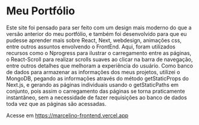 # Meu Portfólio

Este site foi pensado para ser feito com um design mais moderno do que a versão anterior do meu portfólio, e também foi desenvolvido para que eu pudesse aprender mais sobre React, Next, webdesign, animações css, entre outros assuntos envolvendo o FrontEnd. Aqui, foram utilizados recursos como o Nprogress para ilustrar o carregamento entre as páginas, o React-Scroll para realizar scrolls suaves ao clicar na barra de navegação, entre outros detalhes que melhoram a experiência do usuário. Como banco de dados para armazenar as informações dos meus projetos, utilizei o MongoDB, pegando as informações através do método getStaticProps do Next.js, e gerando as páginas individuais usando o getStaticPaths em conjunto, pois assim o carregamento das páginas se torna praticamente instantâneo, sem a necessidade de fazer requisições ao banco de dados toda vez que as páginas são acessadas.

Acesse em https://marcelino-frontend.vercel.app
